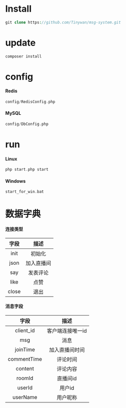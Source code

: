 # Install

```php
git clone https://github.com/Tinywan/msg-system.git
```

# update 

```php
composer install
```

# config

#### Redis  

```php
config/RedisConfig.php
```

#### MySQL 

```php
config/DbConfig.php
```

# run  

#### Linux

```php
php start.php start
```

#### Windows 

```php
start_for_win.bat
```

# 数据字典  

#### 连接类型   

|  字段   |  描述   |
| :---: | :---: |
| init  |  初始化  |
| json  | 加入直播间 |
|  say  | 发表评论  |
| like  |  点赞   |
| close |  退出   |

#### 消息字段   

|  字段   |  描述   |
| :---: | :---: |
| client_id  |  客户端连接唯一id  |
| msg  | 消息 |
|  joinTime  | 加入直播间时间  |
| commentTime  |  评论时间|
| content |  评论内容   |
| roomId |  直播间id   |
| userId |  用户id   |
| userName |  用户昵称   |
